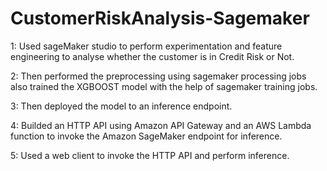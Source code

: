 # CustomerRiskAnalysis-Sagemaker


1: Used sageMaker studio to perform experimentation and feature engineering to analyse whether the customer is in Credit Risk or Not.

2: Then performed the preprocessing using sagemaker processing jobs also trained the XGBOOST model with the help of sagemaker training jobs. 

3: Then deployed the model to an inference endpoint.

4: Builded an HTTP API using Amazon API Gateway and an AWS Lambda function to invoke the Amazon SageMaker endpoint for inference.

5: Used a web client to invoke the HTTP API and perform inference.
